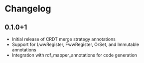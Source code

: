 # Changelog

## 0.1.0+1

- Initial release of CRDT merge strategy annotations
- Support for LwwRegister, FwwRegister, OrSet, and Immutable annotations
- Integration with rdf_mapper_annotations for code generation